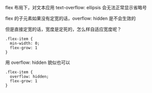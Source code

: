 flex 布局下，对文本应用 text-overflow: ellipsis 会无法正常显示省略号

flex 的子元素如果没有定宽的话，overflow: hidden 是不会生效的

但是直接定宽的话，宽度是定死的，怎么样自适应宽度呢？

```
.flex-item {
  min-width: 0;
  flex-grow: 1
}
```

用 overflow: hidden 貌似也可以

```
.flex-item {
  overflow: hidden;
  flex-grow: 1
}
```
